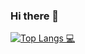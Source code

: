 ### Hi there 👋



[![Top Langs 💻](https://github-readme-stats.vercel.app/api/top-langs/?username=BouzianeMohammedAmin&count_private=true&theme=tokyonight&line_height=30&hide=html&layout=default)](https://github.com/BouzianeMohammedAmin?tab=repositories&q=&type=public)
